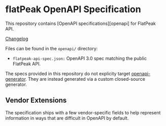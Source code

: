 # flatPeak OpenAPI Specification

This repository contains [OpenAPI specifications][openapi] for FlatPeak API.

[Changelog](https://github.com/flatpeak/openapi/releases/)


Files can be found in the `openapi/` directory:

* `flatpeak-api-spec.json:` OpenAPI 3.0 spec matching the public FlatPeak API.

The specs provided in this repository do not explicity target [openapi-generator](https://github.com/OpenAPITools/openapi-generator). They are instead generated via a custom closed-source generator.

## Vendor Extensions

The specification ships with a few vendor-specific fields to help represent information in ways that are difficult in OpenAPI by default.
